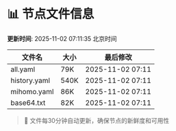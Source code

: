 # 📊 节点文件信息

**更新时间**: 2025-11-02 07:11:35 北京时间

| 文件名 | 大小 | 最后修改 |
|--------|------|----------|
| all.yaml | 79K | 2025-11-02 07:11 |
| history.yaml | 540K | 2025-11-02 07:11 |
| mihomo.yaml | 86K | 2025-11-02 07:11 |
| base64.txt | 82K | 2025-11-02 07:11 |

> 🔄 文件每30分钟自动更新，确保节点的新鲜度和可用性
